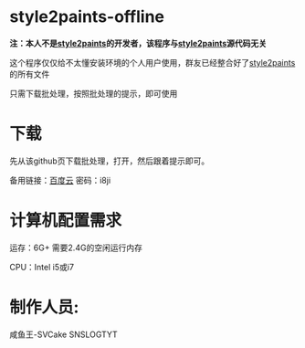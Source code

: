 # style2paints-offline

**注：本人不是[style2paints](https://github.com/lllyasviel/style2paints)的开发者，该程序与[style2paints](https://github.com/lllyasviel/style2paints)源代码无关**

这个程序仅仅给不太懂安装环境的个人用户使用，群友已经整合好了[style2paints](https://github.com/lllyasviel/style2paints)的所有文件

只需下载批处理，按照批处理的提示，即可使用

# 下载

先从该github页下载批处理，打开，然后跟着提示即可。

备用链接：[百度云](https://pan.baidu.com/s/17o_wZFQ28l3iLenHuzUGuQ)
密码：i8ji

# 计算机配置需求
运存：6G+ 需要2.4G的空闲运行内存

CPU：Intel i5或i7

# 制作人员: 
咸鱼王-SVCake SNSLOGTYT
